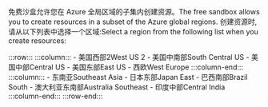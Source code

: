 <span data-ttu-id="72b79-101">免费沙盒允许您在 Azure 全局区域的子集内创建资源。</span><span class="sxs-lookup"><span data-stu-id="72b79-101">The free sandbox allows you to create resources in a subset of the Azure global regions.</span></span> <span data-ttu-id="72b79-102">创建资源时, 请从以下列表中选择一个区域:</span><span class="sxs-lookup"><span data-stu-id="72b79-102">Select a region from the following list when you create resources:</span></span>

:::row:::
    :::column:::
        - <span data-ttu-id="72b79-103">美国西部2</span><span class="sxs-lookup"><span data-stu-id="72b79-103">West US 2</span></span>
        - <span data-ttu-id="72b79-104">美国中南部</span><span class="sxs-lookup"><span data-stu-id="72b79-104">South Central US</span></span>
        - <span data-ttu-id="72b79-105">美国中部</span><span class="sxs-lookup"><span data-stu-id="72b79-105">Central US</span></span>
        - <span data-ttu-id="72b79-106">美国东部</span><span class="sxs-lookup"><span data-stu-id="72b79-106">East US</span></span>
        - <span data-ttu-id="72b79-107">西欧</span><span class="sxs-lookup"><span data-stu-id="72b79-107">West Europe</span></span>
    :::column-end:::
    :::column:::
        - <span data-ttu-id="72b79-108">东南亚</span><span class="sxs-lookup"><span data-stu-id="72b79-108">Southeast Asia</span></span>
        - <span data-ttu-id="72b79-109">日本东部</span><span class="sxs-lookup"><span data-stu-id="72b79-109">Japan East</span></span>
        - <span data-ttu-id="72b79-110">巴西南部</span><span class="sxs-lookup"><span data-stu-id="72b79-110">Brazil South</span></span>
        - <span data-ttu-id="72b79-111">澳大利亚东南部</span><span class="sxs-lookup"><span data-stu-id="72b79-111">Australia Southeast</span></span>
        - <span data-ttu-id="72b79-112">印度中部</span><span class="sxs-lookup"><span data-stu-id="72b79-112">Central India</span></span>
    :::column-end:::
:::row-end:::